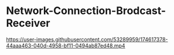 # Network-Connection-Brodcast-Receiver


https://user-images.githubusercontent.com/53289959/174617378-44aaa463-040d-4958-bf11-0494ab87ed48.mp4

